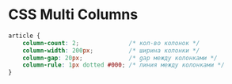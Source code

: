 # CSS Multi Columns

```css
article {
	column-count: 2;              /* кол-во колонок */
	column-width: 200px;          /* ширина колонки */
	column-gap: 20px;             /* gap между колонками */
	column-rule: 1px dotted #000; /* линия между колонками */
}
```

<v-iframe
	height="550"
	src="https://codepen.io/it-school58/embed/GRragPJ?height=573&theme-id=0&default-tab=css,result"
/>
